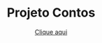 <h1 align="center">Projeto Contos</h1>
<p align="center"><a href="https://projects-gustavo.github.io/projeto-contos/">Clique aqui</a></p>
